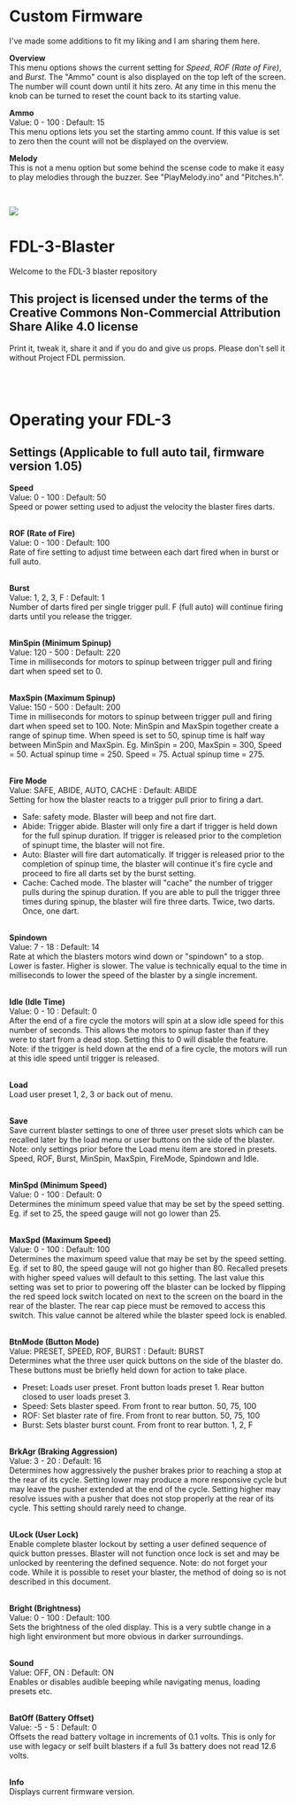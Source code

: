 # Custom Firmware

I've made some additions to fit my liking and I am sharing them here.

**Overview**<br/>
This menu options shows the current setting for *Speed*, *ROF (Rate of Fire)*, and *Burst*. The "Ammo" count is also displayed on the top left of the screen. The number will count down until it hits zero. At any time in this menu the knob can be turned to reset the count back to its starting value.

**Ammo**<br/>
Value: 0 - 100 : Default: 15<br/>
This menu options lets you set the starting ammo count. If this value is set to zero then the count will not be displayed on the overview.

**Melody**<br/>
This is not a menu option but some behind the scense code to make it easy to play melodies through the buzzer. See "PlayMelody.ino" and "Pitches.h".

<br/>

[![](http://webapp.projectfdl.com/img/FDL%20Logo%20Tiny.png)](https://www.projectfdl.com)
  
# FDL-3-Blaster

Welcome to the FDL-3 blaster repository


## This project is licensed under the terms of the Creative Commons Non-Commercial Attribution Share Alike 4.0 license
Print it, tweak it, share it and if you do and give us props. Please don't sell it without Project FDL permission.

<br>
<br>

# Operating your FDL-3

  

## Settings (Applicable to full auto tail, firmware version 1.05)

  

**Speed**<br>
Value: 0 - 100 : Default: 50<br>
Speed or power setting used to adjust the velocity the blaster fires darts.<br><br>

**ROF (Rate of Fire)**<br>
Value: 0 - 100 : Default: 100<br>
Rate of fire setting to adjust time between each dart fired when in burst or full auto.<br><br>

**Burst**<br>
Value: 1, 2, 3, F : Default: 1<br>
Number of darts fired per single trigger pull. F (full auto) will continue firing darts until you release the trigger.<br><br>

**MinSpin (Minimum Spinup)**<br>
Value: 120 - 500 : Default: 220<br>
Time in milliseconds for motors to spinup between trigger pull and firing dart when speed set to 0.<br><br>

**MaxSpin (Maximum Spinup)**<br>
Value: 150 - 500 : Default: 200<br>
Time in milliseconds for motors to spinup between trigger pull and firing dart when speed set to 100.
Note: MinSpin and MaxSpin together create a range of spinup time. When speed is set to 50, spinup time is half way between MinSpin and MaxSpin. Eg. MinSpin = 200, MaxSpin = 300, Speed = 50. Actual spinup time = 250. Speed = 75. Actual spinup time = 275.<br><br>

**Fire Mode**<br>
Value: SAFE, ABIDE, AUTO, CACHE : Default: ABIDE<br>
Setting for how the blaster reacts to a trigger pull prior to firing a dart.<br>
- Safe: safety mode. Blaster will beep and not fire dart.
- Abide: Trigger abide. Blaster will only fire a dart if trigger is held down for the full spinup duration. If trigger is released prior to the completion of spinupt time, the blaster will not fire.
- Auto: Blaster will fire dart automatically. If trigger is released prior to the completion of spinup time, the blaster will continue it's fire cycle and proceed to fire all darts set by the burst setting.
- Cache: Cached mode. The blaster will "cache" the number of trigger pulls during the spinup duration. If you are able to pull the trigger three times during spinup, the blaster will fire three darts. Twice, two darts. Once, one dart.<br><br>

**Spindown**<br>
Value: 7 - 18 : Default: 14<br>
Rate at which the blasters motors wind down or "spindown" to a stop. Lower is faster. Higher is slower. The value is technically equal to the time in milliseconds to lower the speed of the blaster by a single increment.<br><br>

**Idle (Idle Time)**<br>
Value: 0 - 10 : Default: 0<br>
After the end of a fire cycle the motors will spin at a slow idle speed for this number of seconds. This allows the motors to spinup faster than if they were to start from a dead stop. Setting this to 0 will disable the feature. Note: if the trigger is held down at the end of a fire cycle, the motors will run at this idle speed until trigger is released.<br><br>

**Load**<br>
Load user preset 1, 2, 3 or back out of menu.<br><br>

**Save**<br>
Save current blaster settings to one of three user preset slots which can be recalled later by the load menu or user buttons on the side of the blaster. Note: only settings prior before the Load menu item are stored in presets. Speed, ROF, Burst, MinSpin, MaxSpin, FireMode, Spindown and Idle.<br><br>

**MinSpd (Minimum Speed)**<br>
Value: 0 - 100 : Default: 0<br>
Determines the minimum speed value that may be set by the speed setting. Eg. if set to 25, the speed gauge will not go lower than 25.<br><br>

**MaxSpd (Maximum Speed)**<br>
Value: 0 - 100 : Default: 100<br>
Determines the maximum speed value that may be set by the speed setting. Eg. if set to 80, the speed gauge will not go higher than 80. Recalled presets with higher speed values will default to this setting. The last value this setting was set to prior to powering off the blaster can be locked by flipping the red speed lock switch located on next to the screen on the board in the rear of the blaster. The rear cap piece must be removed to access this switch. This value cannot be altered while the blaster speed lock is enabled.<br><br>

**BtnMode (Button Mode)**<br>
Value: PRESET, SPEED, ROF, BURST : Default: BURST<br>
Determines what the three user quick buttons on the side of the blaster do. These buttons must be briefly held down for action to take place.<br>
- Preset: Loads user preset. Front button loads preset 1. Rear button closed to user loads preset 3.
- Speed: Sets blaster speed. From front to rear button. 50, 75, 100
- ROF: Set blaster rate of fire. From front to rear button. 50, 75, 100
- Burst: Sets blaster burst count. From front to rear button. 1, 2, F<br><br>

**BrkAgr (Braking Aggression)**<br>
Value: 3 - 20 : Default: 16<br>
Determines how aggressively the pusher brakes prior to reaching a stop at the rear of its cycle. Setting lower may produce a more responsive cycle but may leave the pusher extended at the end of the cycle. Setting higher may resolve issues with a pusher that does not stop properly at the rear of its cycle. This setting should rarely need to change.<br><br>

**ULock (User Lock)**<br>
Enable complete blaster lockout by setting a user defined sequence of quick button presses. Blaster will not function once lock is set and may be unlocked by reentering the defined sequence. Note: do not forget your code. While it is possible to reset your blaster, the method of doing so is not described in this document.<br><br>

**Bright (Brightness)**<br>
Value: 0 - 100 : Default: 100<br>
Sets the brightness of the oled display. This is a very subtle change in a high light environment but more obvious in darker surroundings.<br><br>

**Sound**<br>
Value: OFF, ON : Default: ON<br>
Enables or disables audible beeping while navigating menus, loading presets etc.<br><br>

**BatOff (Battery Offset)**<br>
Value: -5 - 5 : Default: 0<br>
Offsets the read battery voltage in increments of 0.1 volts. This is only for use with legacy or self built blasters if a full 3s battery does not read 12.6 volts.<br><br>

**Info**<br>
Displays current firmware version.<br><br>

